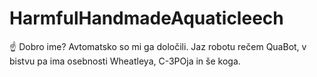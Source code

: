 # HarmfulHandmadeAquaticleech
☝ Dobro ime? Avtomatsko so mi ga določili. Jaz robotu rečem QuaBot, v bistvu pa ima osebnosti Wheatleya, C-3POja in še koga.
